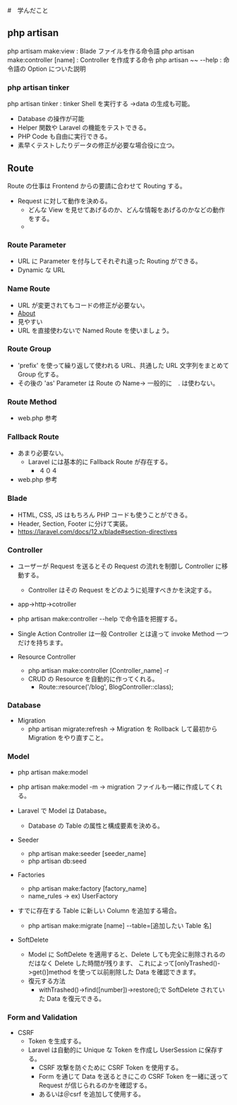#　学んだこと

## php artisan

php artisam make:view : Blade ファイルを作る命令語
php artisan make:controller [name] : Controller を作成する命令
php artisan ~~ --help : 命令語の Option についた説明

### php artisan tinker

php artisan tinker : tinker Shell を実行する
→data の生成も可能。

-   Database の操作が可能
-   Helper 関数や Laravel の機能をテストできる。
-   PHP Code も自由に実行できる。
-   素早くテストしたりデータの修正が必要な場合役に立つ。

## Route

Route の仕事は Frontend からの要請に合わせて Routing する。

-   Request に対して動作を決める。
    -   どんな View を見せてあげるのか、どんな情報をあげるのかなどの動作をする。
    -

### Route Parameter

-   URL に Parameter を付与してそれぞれ違った Routing ができる。
-   Dynamic な URL

### Name Route

-   URL が変更されてもコードの修正が必要ない。
-   <a href="{{ route('about') }}">About</a>
-   見やすい
-   URL を直接使わないで Named Route を使いましょう。

### Route Group

-   'prefix' を使って繰り返して使われる URL、共通した URL 文字列をまとめて Group 化する。
-   その後の 'as' Parameter は Route の Name→ 一般的に　. は使わない。

### Route Method

-   web.php 参考

### Fallback Route

-   あまり必要ない。
    -   Laravel には基本的に Fallback Route が存在する。
        -   ４０４
-   web.php 参考

### Blade

-   HTML, CSS, JS はもちろん PHP コードも使うことができる。
-   Header, Section, Footer に分けて実装。
-   https://laravel.com/docs/12.x/blade#section-directives

### Controller

-   ユーザーが Request を送るとその Request の流れを制御し Controller に移動する。
    -   Controller はその Request をどのように処理すべきかを決定する。
-   app->http->cotroller
-   php artisan make:controller --help で命令語を把握する。
-   Single Action Controller は一般 Controller とは違って invoke Method 一つだけを持ちます。

-   Resource Controller
    -   php artisan make:controller [Controller_name] -r
    -   CRUD の Resource を自動的に作ってくれる。
        -   Route::resource('/blog', BlogController::class);

### Database

-   Migration
    -   php artisan migrate:refresh -> Migration を Rollback して最初から Migration をやり直すこと。

### Model

-   php artisan make:model
-   php artisan make:model -m -> migration ファイルも一緒に作成してくれる。

-   Laravel で Model は Database。
    -   Database の Table の属性と構成要素を決める。
-   Seeder
    -   php artisan make:seeder [seeder_name]
    -   php artisan db:seed
-   Factories
    -   php artisan make:factory [factory_name]
    -   name_rules -> ex) UserFactory
-   すでに存在する Table に新しい Column を追加する場合。

    -   php artisan make:migrate [name] --table=[追加したい Table 名]

-   SoftDelete
    -   Model に SoftDelete を適用すると、Delete しても完全に削除されるのだはなく Delete した時間が残ります、
        これによって[onlyTrashed()->get()]method を使って以前削除した Data を確認できます。
    -   復元する方法
        -   withTrashed()->find([number])->restore();で SoftDelete されていた Data を復元できる。

### Form and Validation

-   CSRF
    -   Token を生成する。
    -   Laravel は自動的に Unique な Token を作成し UserSession に保存する。
        -   CSRF 攻撃を防ぐために CSRF Token を使用する。
        -   Form を通じて Data を送るときにこの CSRF Token を一緒に送って Request が信じられるのかを確認する。
        -   <input type="hidden" name="__token" value="{{ csrf_token() }}">あるいは＠csrf を追加して使用する。
